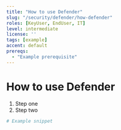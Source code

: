 ```yaml
---
title: "How to use Defender"
slug: "/security/defender/how-defender"
roles: [KeyUser, EndUser, IT]
level: intermediate
license: ''
tags: [example]
accent: default
prereqs:
  - "Example prerequisite"
---
```


# How to use Defender

1. Step one
2. Step two

```powershell
# Example snippet
```

